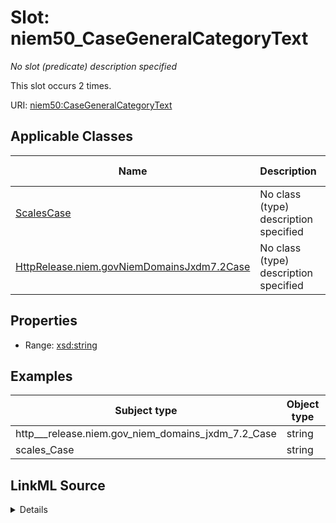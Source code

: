 

# Slot: niem50_CaseGeneralCategoryText


_No slot (predicate) description specified_






This slot occurs 2 times.


URI: [niem50:CaseGeneralCategoryText](http://release.niem.gov/niem/niem-core/5.0/CaseGeneralCategoryText)



<!-- no inheritance hierarchy -->





## Applicable Classes

| Name | Description | Modifies Slot |
| --- | --- | --- |
| [ScalesCase](../classes/ScalesCase.md) | No class (type) description specified |  yes  |
| [HttpRelease.niem.govNiemDomainsJxdm7.2Case](../classes/HttpRelease.niem.govNiemDomainsJxdm7.2Case.md) | No class (type) description specified |  yes  |







## Properties

* Range: [xsd:string](http://www.w3.org/2001/XMLSchema#string)






## Examples

| Subject type | Object type | Example subject | Example object | Occurrences |
| --- | --- | --- | --- | --- |
| http___release.niem.gov_niem_domains_jxdm_7.2_Case | string | scales:/CaseCivil | civil | 2 |
| scales_Case | string | scales:/CaseCivil | civil | 2 |




## LinkML Source

<details>

```yaml
name: niem50_CaseGeneralCategoryText
annotations:
  count:
    tag: count
    value: 2
description: No slot (predicate) description specified
examples:
- object:
    example_object: civil
    example_object_type: string
    example_predicate: niem50:CaseGeneralCategoryText
    example_subject: scales:/CaseCivil
    example_subject_type: http___release.niem.gov_niem_domains_jxdm_7.2_Case
- object:
    example_object: civil
    example_object_type: string
    example_predicate: niem50:CaseGeneralCategoryText
    example_subject: scales:/CaseCivil
    example_subject_type: scales_Case
from_schema: scales-kg
rank: 1000
slot_uri: niem50:CaseGeneralCategoryText
alias: niem50_CaseGeneralCategoryText
domain_of:
- http___release.niem.gov_niem_domains_jxdm_7.2_Case
- scales_Case
range: string

```
</details>
